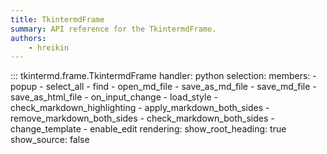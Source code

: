 ```yaml
---
title: TkintermdFrame
summary: API reference for the TkintermdFrame.
authors:
    - hreikin
---
```

::: tkintermd.frame.TkintermdFrame
    handler: python
    selection:
      members:
        - popup
        - select_all
        - find
        - open_md_file
        - save_as_md_file
        - save_md_file
        - save_as_html_file
        - on_input_change
        - load_style
        - check_markdown_highlighting
        - apply_markdown_both_sides
        - remove_markdown_both_sides
        - check_markdown_both_sides
        - change_template
        - enable_edit
    rendering:
      show_root_heading: true
      show_source: false
